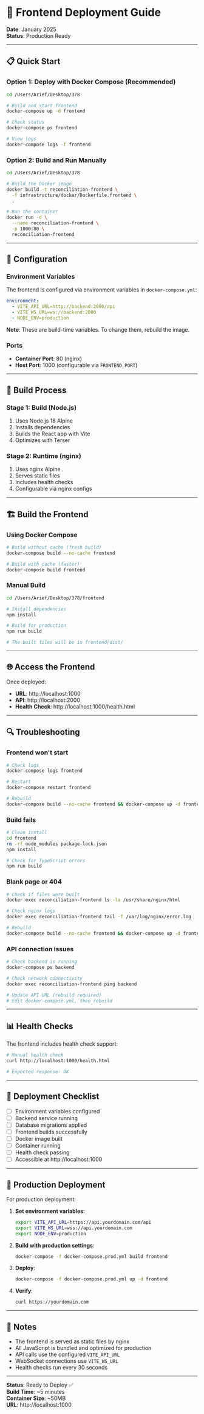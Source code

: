 # 🚀 Frontend Deployment Guide

**Date**: January 2025  
**Status**: Production Ready

---

## 📋 Quick Start

### Option 1: Deploy with Docker Compose (Recommended)

```bash
cd /Users/Arief/Desktop/378

# Build and start frontend
docker-compose up -d frontend

# Check status
docker-compose ps frontend

# View logs
docker-compose logs -f frontend
```

### Option 2: Build and Run Manually

```bash
cd /Users/Arief/Desktop/378

# Build the Docker image
docker build -t reconciliation-frontend \
  -f infrastructure/docker/Dockerfile.frontend \
  .

# Run the container
docker run -d \
  --name reconciliation-frontend \
  -p 1000:80 \
  reconciliation-frontend
```

---

## 🔧 Configuration

### Environment Variables

The frontend is configured via environment variables in `docker-compose.yml`:

```yaml
environment:
  - VITE_API_URL=http://backend:2000/api
  - VITE_WS_URL=ws://backend:2000
  - NODE_ENV=production
```

**Note**: These are build-time variables. To change them, rebuild the image.

### Ports

- **Container Port**: 80 (nginx)
- **Host Port**: 1000 (configurable via `FRONTEND_PORT`)

---

## 📁 Build Process

### Stage 1: Build (Node.js)
1. Uses Node.js 18 Alpine
2. Installs dependencies
3. Builds the React app with Vite
4. Optimizes with Terser

### Stage 2: Runtime (nginx)
1. Uses nginx Alpine
2. Serves static files
3. Includes health checks
4. Configurable via nginx configs

---

## 🏗️ Build the Frontend

### Using Docker Compose

```bash
# Build without cache (fresh build)
docker-compose build --no-cache frontend

# Build with cache (faster)
docker-compose build frontend
```

### Manual Build

```bash
cd /Users/Arief/Desktop/378/frontend

# Install dependencies
npm install

# Build for production
npm run build

# The built files will be in frontend/dist/
```

---

## 🌐 Access the Frontend

Once deployed:

- **URL**: http://localhost:1000
- **API**: http://localhost:2000
- **Health Check**: http://localhost:1000/health.html

---

## 🔍 Troubleshooting

### Frontend won't start

```bash
# Check logs
docker-compose logs frontend

# Restart
docker-compose restart frontend

# Rebuild
docker-compose build --no-cache frontend && docker-compose up -d frontend
```

### Build fails

```bash
# Clean install
cd frontend
rm -rf node_modules package-lock.json
npm install

# Check for TypeScript errors
npm run build
```

### Blank page or 404

```bash
# Check if files were built
docker exec reconciliation-frontend ls -la /usr/share/nginx/html

# Check nginx logs
docker exec reconciliation-frontend tail -f /var/log/nginx/error.log

# Rebuild
docker-compose build --no-cache frontend && docker-compose up -d frontend
```

### API connection issues

```bash
# Check backend is running
docker-compose ps backend

# Check network connectivity
docker exec reconciliation-frontend ping backend

# Update API URL (rebuild required)
# Edit docker-compose.yml, then rebuild
```

---

## 📊 Health Checks

The frontend includes health check support:

```bash
# Manual health check
curl http://localhost:1000/health.html

# Expected response: OK
```

---

## 🎯 Deployment Checklist

- [ ] Environment variables configured
- [ ] Backend service running
- [ ] Database migrations applied
- [ ] Frontend builds successfully
- [ ] Docker image built
- [ ] Container running
- [ ] Health check passing
- [ ] Accessible at http://localhost:1000

---

## 🚀 Production Deployment

For production deployment:

1. **Set environment variables**:
   ```bash
   export VITE_API_URL=https://api.yourdomain.com/api
   export VITE_WS_URL=wss://api.yourdomain.com
   export NODE_ENV=production
   ```

2. **Build with production settings**:
   ```bash
   docker-compose -f docker-compose.prod.yml build frontend
   ```

3. **Deploy**:
   ```bash
   docker-compose -f docker-compose.prod.yml up -d frontend
   ```

4. **Verify**:
   ```bash
   curl https://yourdomain.com
   ```

---

## 📝 Notes

- The frontend is served as static files by nginx
- All JavaScript is bundled and optimized for production
- API calls use the configured `VITE_API_URL`
- WebSocket connections use `VITE_WS_URL`
- Health checks run every 30 seconds

---

**Status**: Ready to Deploy ✅  
**Build Time**: ~5 minutes  
**Container Size**: ~50MB  
**URL**: http://localhost:1000

